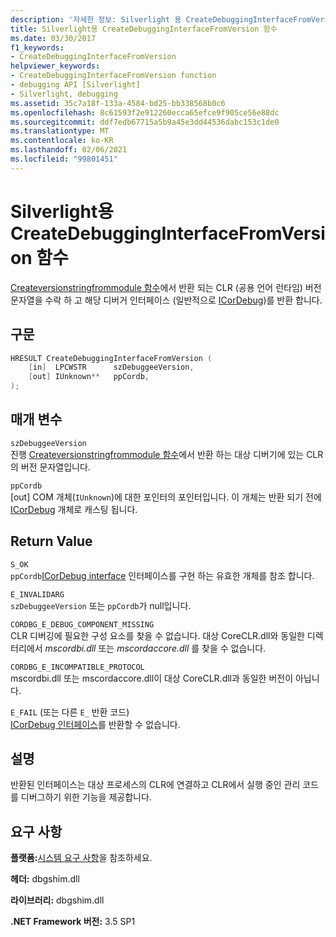 ```yaml
---
description: '자세한 정보: Silverlight 용 CreateDebuggingInterfaceFromVersion 함수'
title: Silverlight용 CreateDebuggingInterfaceFromVersion 함수
ms.date: 03/30/2017
f1_keywords:
- CreateDebuggingInterfaceFromVersion
helpviewer_keywords:
- CreateDebuggingInterfaceFromVersion function
- debugging API [Silverlight]
- Silverlight, debugging
ms.assetid: 35c7a18f-133a-4584-bd25-bb338568b0c6
ms.openlocfilehash: 8c61593f2e912260ecca65efce9f905ce56e88dc
ms.sourcegitcommit: ddf7edb67715a5b9a45e3dd44536dabc153c1de0
ms.translationtype: MT
ms.contentlocale: ko-KR
ms.lasthandoff: 02/06/2021
ms.locfileid: "99801451"
---
```

# <a name="createdebugginginterfacefromversion-function-for-silverlight"></a>Silverlight용 CreateDebuggingInterfaceFromVersion 함수

[Createversionstringfrommodule 함수](createversionstringfrommodule-function.md)에서 반환 되는 CLR (공용 언어 런타임) 버전 문자열을 수락 하 고 해당 디버거 인터페이스 (일반적으로 [ICorDebug](icordebug-interface.md))를 반환 합니다.  
  
## <a name="syntax"></a>구문  
  
```cpp  
HRESULT CreateDebuggingInterfaceFromVersion (  
    [in]  LPCWSTR      szDebuggeeVersion,  
    [out] IUnknown**   ppCordb,  
);  
```  
  
## <a name="parameters"></a>매개 변수  

 `szDebuggeeVersion`\
 진행 [Createversionstringfrommodule 함수](createversionstringfrommodule-function.md)에서 반환 하는 대상 디버기에 있는 CLR의 버전 문자열입니다.  
  
 `ppCordb`\
 [out] COM 개체(`IUnknown`)에 대한 포인터의 포인터입니다. 이 개체는 반환 되기 전에 [ICorDebug](icordebug-interface.md) 개체로 캐스팅 됩니다.  
  
## <a name="return-value"></a>Return Value

 `S_OK`\
 `ppCordb`[ICorDebug interface](icordebug-interface.md) 인터페이스를 구현 하는 유효한 개체를 참조 합니다.  
  
 `E_INVALIDARG`\
 `szDebuggeeVersion` 또는 `ppCordb`가 null입니다.  
  
 `CORDBG_E_DEBUG_COMPONENT_MISSING`\
 CLR 디버깅에 필요한 구성 요소를 찾을 수 없습니다. 대상 CoreCLR.dll와 동일한 디렉터리에서 _mscordbi.dll_ 또는 _mscordaccore.dll_ 를 찾을 수 없습니다.  
  
 `CORDBG_E_INCOMPATIBLE_PROTOCOL`\
 mscordbi.dll 또는 mscordaccore.dll이 대상 CoreCLR.dll과 동일한 버전이 아닙니다.  
  
 `E_FAIL` (또는 다른 `E_` 반환 코드) \
 [ICorDebug 인터페이스](icordebug-interface.md)를 반환할 수 없습니다.  
  
## <a name="remarks"></a>설명

 반환된 인터페이스는 대상 프로세스의 CLR에 연결하고 CLR에서 실행 중인 관리 코드를 디버그하기 위한 기능을 제공합니다.  
  
## <a name="requirements"></a>요구 사항

 **플랫폼:**[시스템 요구 사항](../../get-started/system-requirements.md)을 참조하세요.  
  
 **헤더:** dbgshim.dll  
  
 **라이브러리:** dbgshim.dll  
  
 **.NET Framework 버전:** 3.5 SP1
